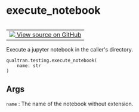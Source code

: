 # execute_notebook


<table class="tfo-notebook-buttons tfo-api nocontent" align="left">
<td>
  <a target="_blank" href="https://github.com/quantumlib/Qualtran/blob/main/qualtran/testing.py#L239-L255">
    <img src="https://www.tensorflow.org/images/GitHub-Mark-32px.png" />
    View source on GitHub
  </a>
</td>
</table>



Execute a jupyter notebook in the caller's directory.


<pre class="devsite-click-to-copy prettyprint lang-py tfo-signature-link">
<code>qualtran.testing.execute_notebook(
    name: str
)
</code></pre>



<!-- Placeholder for "Used in" -->


<h2 class="add-link">Args</h2>

`name`<a id="name"></a>
: The name of the notebook without extension.


